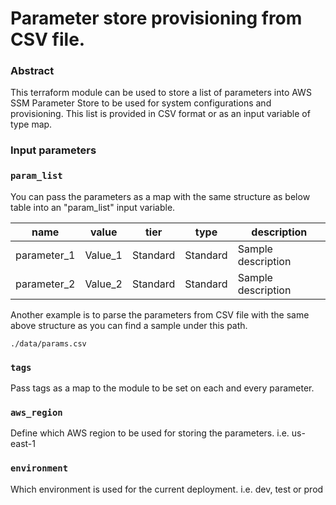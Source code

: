 # Parameter store provisioning from CSV file.

### Abstract
This terraform module can be used to store a list of parameters into AWS SSM Parameter Store to be used for system configurations and provisioning. This list is provided in CSV format or as an input variable of type map.


### Input parameters

### `param_list`

You can pass the parameters as a map with the same structure as below table into an "param_list" input variable.

name|value|tier|type|description
---|---|---|---|---
parameter_1  |  Value_1 |  Standard | Standard | Sample description
parameter_2  |  Value_2 |  Standard | Standard | Sample description


Another example is to parse the parameters from CSV file with the same above structure as you can find a sample under this path.

```shell
./data/params.csv
```

### `tags`

Pass tags as a map to the module to be set on each and every parameter.

### `aws_region`

Define which AWS region to be used for storing the parameters. i.e. us-east-1

### `environment`

Which environment is used for the current deployment. i.e. dev, test or prod
